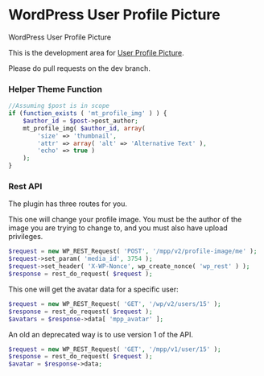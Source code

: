 # WordPress User Profile Picture
WordPress User Profile Picture

This is the development area for <a href="https://wordpress.org/plugins/metronet-profile-picture/">User Profile Picture</a>.

Please do pull requests on the dev branch.

### Helper Theme Function

```php
//Assuming $post is in scope
if (function_exists ( 'mt_profile_img' ) ) {
	$author_id = $post->post_author;
	mt_profile_img( $author_id, array(
		'size' => 'thumbnail',
		'attr' => array( 'alt' => 'Alternative Text' ),
		'echo' => true )
	);
}
```

### Rest API

The plugin has three routes for you.

This one will change your profile image. You must be the author of the image you are trying to change to, and you must also have upload privileges. 

```php
$request = new WP_REST_Request( 'POST', '/mpp/v2/profile-image/me' );
$request->set_param( 'media_id', 3754 );	
$request->set_header( 'X-WP-Nonce', wp_create_nonce( 'wp_rest' ) );
$response = rest_do_request( $request );
```

This one will get the avatar data for a specific user: 

```php
$request = new WP_REST_Request( 'GET', '/wp/v2/users/15' );
$response = rest_do_request( $request );
$avatars = $response->data[ 'mpp_avatar' ];
```

An old an deprecated way is to use version 1 of the API.

```php
$request = new WP_REST_Request( 'GET', '/mpp/v1/user/15' );
$response = rest_do_request( $request );
$avatar = $response->data;
```